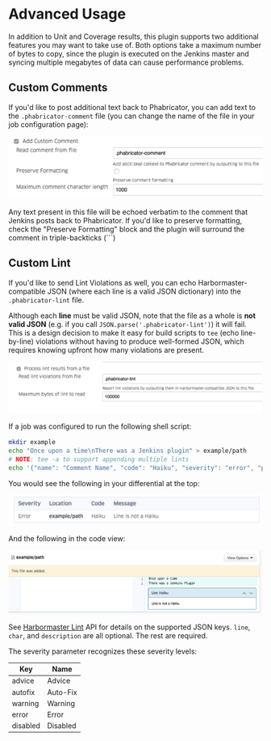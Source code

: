 Advanced Usage
==============

In addition to Unit and Coverage results, this plugin supports two additional features
you may want to take use of. Both options take a maximum number of bytes to copy, since the plugin
is executed on the Jenkins master and syncing multiple megabytes of data can cause
performance problems.

Custom Comments
---------------

If you'd like to post additional text back to Phabricator, you can add text to the `.phabricator-comment` file
(you can change the name of the file in your job configuration page):

![Comment Configuration](/docs/custom-comment.png)

Any text present in this file will be echoed verbatim to the comment that Jenkins posts back to
Phabricator. If you'd like to preserve formatting, check the "Preserve Formatting" block and the
plugin will surround the comment in triple-backticks (```)

Custom Lint
-----------

If you'd like to send Lint Violations as well, you can echo Harbormaster-compatible JSON
(where each line is a valid JSON dictionary) into the `.phabricator-lint` file.

Although each **line** must be valid JSON, note that the file as a whole is **not valid JSON**
(e.g. if you call `JSON.parse('.phabricator-lint')`) it will fail. This is a design decision to
make it easy for build scripts to `tee` (echo line-by-line) violations without having to
produce well-formed JSON, which requires knowing upfront how many violations are present.

![Lint Configuration](/docs/custom-lint.png)

If a job was configured to run the following shell script:

```bash
mkdir example
echo "Once upon a time\nThere was a Jenkins plugin" > example/path
# NOTE: tee -a to support appending multiple lints
echo '{"name": "Comment Name", "code": "Haiku", "severity": "error", "path": "example/path", "line": 2, "char": 0, "description": "Line is not a Haiku" }' | tee -a .phabricator-lint
```

You would see the following in your differential at the top:

![Inline Diff Lint](/docs/example-path-haiku.png)

And the following in the code view:

![Inline Diff Lint](/docs/inline-haiku.png)

See [Harbormaster Lint](https://secure.phabricator.com/conduit/method/harbormaster.sendmessage/)
API for details on the supported JSON keys. `line`, `char`, and `description` are all optional.
The rest are required.

The severity parameter recognizes these severity levels:

| Key      | Name     |
|----------|----------|
| advice   | Advice   |
| autofix  | Auto-Fix |
| warning  | Warning  |
| error    | Error    |
| disabled | Disabled |
